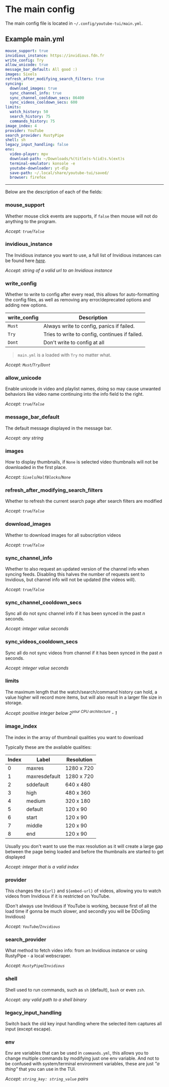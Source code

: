 # The main config

The main config file is located in `~/.config/youtube-tui/main.yml`.

## Example main.yml

```yaml
mouse_support: true
invidious_instance: https://invidious.fdn.fr
write_config: Try
allow_unicode: true
message_bar_default: All good :)
images: Sixels
refresh_after_modifying_search_filters: true
syncing:
  download_images: true
  sync_channel_info: true
  sync_channel_cooldown_secs: 86400
  sync_videos_cooldown_secs: 600
limits:
  watch_history: 50
  search_history: 75
  commands_history: 75
image_index: 4
provider: YouTube
search_provider: RustyPipe
shell: sh
legacy_input_handling: false
env:
  video-player: mpv
  download-path: ~/Downloads/%(title)s-%(id)s.%(ext)s
  terminal-emulator: konsole -e
  youtube-downloader: yt-dlp
  save-path: ~/.local/share/youtube-tui/saved/
  browser: firefox
```

<hr>

Below are the description of each of the fields:

### mouse_support

Whether mouse click events are supports, if `false` then mouse will not do anything to the program.

*Accept: `true`/`false`*

### invidious_instance

The Invidious instance you want to use, a full list of Invidious instances can be found here <a href="https://api.invidious.io" target=_blank>*here*</a>.

*Accept: string of a valid url to an Invidious instance*

### write_config

Whether to write to config after every read, this allows for auto-formatting the config files, as well as removing any error/deprecated options and adding new options.

|write_config|Description|
|---|---|
|`Must`|Always write to config, panics if failed.|
|`Try`|Tries to write to config, continues if failed.|
|`Dont`|Don't write to config at all|

> `main.yml` is a loaded with `Try` no matter what.

*Accept: `Must`/`Try`/`Dont`*

 
### allow_unicode

Enable unicode in video and playlist names, doing so may cause unwanted behaviors like video name continuing into the info field to the right.

*Accept: `true`/`false`*
 
### message_bar_default

The default message displayed in the message bar.

*Accept: any string*
 
### images

How to display thumbnails, if `None` is selected video thumbnails will not be downloaded in the first place.

*Accept: `Sixels`/`HalfBlocks`/`None`*

### refresh_after_modifying_search_filters

Whether to refresh the current search page after search filters are modified

*Accept: `true`/`false`*

### download_images

Whether to download images for all subscription videos

*Accept: `true`/`false`*

### sync_channel_info

Whether to also request an updated version of the channel info when syncing feeds. Disabling this halves the number of requests sent to Invidious, but channel info will not be updated (the videos will).

*Accept: `true`/`false`*

### sync_channel_cooldown_secs

Sync all do not sync channel info if it has been synced in the past *n* seconds.

*Accept: integer value seconds*

### sync_videos_cooldown_secs

Sync all do not sync videos from channel if it has been synced in the past *n* seconds.

*Accept: integer value seconds*

### limits

The maximum length that the watch/search/command history can hold, a value higher will record more items, but will also result in a larger file size in storage.

*Accept: positive integer below 2<sup>*your CPU architecture*</sup> - 1*

### image_index

The index in the array of thumbnail qualities you want to download

Typically these are the avaliable qualities:

|Index|Label|Resolution|
|---|---|---|
|0|maxres|1280 x 720|
|1|maxresdefault|1280 x 720|
|2|sddefault|640 x 480|
|3|high|480 x 360|
|4|medium|320 x 180|
|5|default|120 x 90|
|6|start|120 x 90|
|7|middle|120 x 90|
|8|end|120 x 90|

Usually you don't want to use the max resolution as it will create a large gap between the page being loaded and before the thumbnails are started to get displayed

*Accept: integer that is a valid index*

### provider

This changes the `${url}` and `${embed-url}` of videos, allowing you to watch videos from Invidious if it is restricted on YouTube.

(Don't always use Invidious if YouTube is working, because first of all the load time if gonna be much slower, and secondly you will be DDoSing Invidious)

*Accept: `YouTube`/`Invidious`*

### search_provider

What method to fetch video info: from an Invidious instance or using RustyPipe - a local webscraper.

*Accept: `RustyPipe`/`Invidious`*

### shell

Shell used to run commands, such as `sh` (default), `bash` or even `zsh`.

*Accept: any valid path to a shell binary*

### legacy_input_handling

Switch back the old key input handling where the selected item captures all input (except escape).

### env

Env are variables that can be used in `commands.yml`, this allows you to change multiple commands by modifying just one env variable. And not to be confused with system/terminal environment variables, these are just *"a thing"* that you can use in the TUI.

*Accept: `string_key: string_value` pairs*
